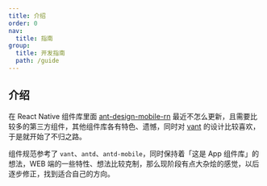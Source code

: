 ```yaml
---
title: 介绍
order: 0
nav:
  title: 指南
group:
  title: 开发指南
  path: /guide
---
```


## 介绍

在 React Native 组件库里面 [ant-design-mobile-rn](https://github.com/ant-design/ant-design-mobile-rn) 最近不怎么更新，且需要比较多的第三方组件，其他组件库各有特色、遗憾，同时对 [vant](https://github.com/youzan/vant) 的设计比较喜欢，于是就开始了不归之路。

组件规范参考了 `vant`、`antd`、`antd-mobile`，同时保持着「这是 App 组件库」的想法，WEB 端的一些特性、想法比较克制，那么现阶段有点大杂烩的感觉，以后逐步修正，找到适合自己的方向。
